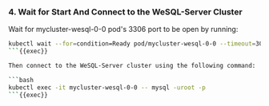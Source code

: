 ### 4. Wait for Start And Connect to the WeSQL-Server Cluster

Wait for mycluster-wesql-0-0 pod's 3306 port to be open by running:

```bash
kubectl wait --for=condition=Ready pod/mycluster-wesql-0-0 --timeout=300s
```{{exec}}

Then connect to the WeSQL-Server cluster using the following command:

```bash
kubectl exec -it mycluster-wesql-0-0 -- mysql -uroot -p
```{{exec}}
